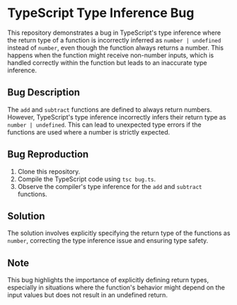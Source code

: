 # TypeScript Type Inference Bug

This repository demonstrates a bug in TypeScript's type inference where the return type of a function is incorrectly inferred as `number | undefined` instead of `number`, even though the function always returns a number. This happens when the function might receive non-number inputs, which is handled correctly within the function but leads to an inaccurate type inference. 

## Bug Description
The `add` and `subtract` functions are defined to always return numbers. However, TypeScript's type inference incorrectly infers their return type as `number | undefined`. This can lead to unexpected type errors if the functions are used where a number is strictly expected.

## Bug Reproduction
1. Clone this repository.
2. Compile the TypeScript code using `tsc bug.ts`.
3. Observe the compiler's type inference for the `add` and `subtract` functions.

## Solution
The solution involves explicitly specifying the return type of the functions as `number`, correcting the type inference issue and ensuring type safety.

## Note
This bug highlights the importance of explicitly defining return types, especially in situations where the function's behavior might depend on the input values but does not result in an undefined return.